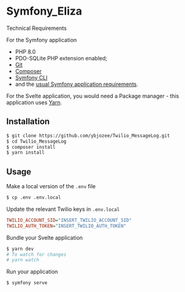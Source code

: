 # Symfony_Eliza

Technical Requirements

For the Symfony application
* PHP 8.0
* PDO-SQLite PHP extension enabled;
* [Git][2]
* [Composer][3]
* [Symfony CLI][4]
* and the [usual Symfony application requirements][5].

For the Svelte application, you would need a Package manager - this application uses [Yarn][6].

Installation
------------
```bash
$ git clone https://github.com/ybjozee/Twilio_MessageLog.git
$ cd Twilio_MessageLog
$ composer install
$ yarn install
```

Usage
-----

Make a local version of the `.env` file

```bash
$ cp .env .env.local
```

Update the relevant Twilio keys in `.env.local`

``` ini
TWILIO_ACCOUNT_SID="INSERT_TWILIO_ACCOUNT_SID"
TWILIO_AUTH_TOKEN="INSERT_TWILIO_AUTH_TOKEN"
```

Bundle your Svelte application
```bash
$ yarn dev
# To watch for changes 
# yarn watch
```
Run your application
```bash
$ symfony serve
```

[2]: https://git-scm.com/
[3]: https://getcomposer.org/
[4]: https://symfony.com/download
[5]: https://symfony.com/doc/current/reference/requirements.html
[6]: https://yarnpkg.com/getting-started/install

